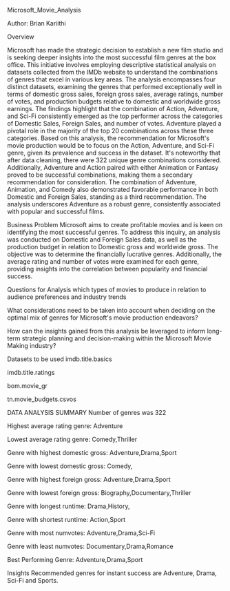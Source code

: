 Microsoft_Movie_Analysis

Author: Brian Kariithi

Overview

Microsoft has made the strategic decision to establish a new film studio and is seeking deeper insights into the most successful film genres at the box office. This initiative involves employing descriptive statistical analysis on datasets collected from the IMDb website to understand the combinations of genres that excel in various key areas. The analysis encompasses four distinct datasets, examining the genres that performed exceptionally well in terms of domestic gross sales, foreign gross sales, average ratings, number of votes, and production budgets relative to domestic and worldwide gross earnings. The findings highlight that the combination of Action, Adventure, and Sci-Fi consistently emerged as the top performer across the categories of Domestic Sales, Foreign Sales, and number of votes. Adventure played a pivotal role in the majority of the top 20 combinations across these three categories. Based on this analysis, the recommendation for Microsoft's movie production would be to focus on the Action, Adventure, and Sci-Fi genre, given its prevalence and success in the dataset. It's noteworthy that after data cleaning, there were 322 unique genre combinations considered. Additionally, Adventure and Action paired with either Animation or Fantasy proved to be successful combinations, making them a secondary recommendation for consideration. The combination of Adventure, Animation, and Comedy also demonstrated favorable performance in both Domestic and Foreign Sales, standing as a third recommendation. The analysis underscores Adventure as a robust genre, consistently associated with popular and successful films.

Business Problem
Microsoft aims to create profitable movies and is keen on identifying the most successful genres. To address this inquiry, an analysis was conducted on Domestic and Foreign Sales data, as well as the production budget in relation to Domestic gross and worldwide gross. The objective was to determine the financially lucrative genres. Additionally, the average rating and number of votes were examined for each genre, providing insights into the correlation between popularity and financial success.

Questions for Analysis
which types of movies to produce in relation to audience preferences and industry trends

What considerations need to be taken into account when deciding on the optimal mix of genres for Microsoft's movie production endeavors?

How can the insights gained from this analysis be leveraged to inform long-term strategic planning and decision-making within the Microsoft Movie Making industry?

Datasets to be used
imdb.title.basics

imdb.title.ratings

bom.movie_gr

tn.movie_budgets.csvos

DATA ANALYSIS SUMMARY
Number of genres was 322

Highest average rating genre: Adventure

Lowest average rating genre: Comedy,Thriller

Genre with highest domestic gross: Adventure,Drama,Sport

Genre with lowest domestic gross: Comedy,

Genre with highest foreign gross: Adventure,Drama,Sport

Genre with lowest foreign gross: Biography,Documentary,Thriller

Genre with longest runtime: Drama,History,

Genre with shortest runtime: Action,Sport

Genre with most numvotes: Adventure,Drama,Sci-Fi

Genre with least numvotes: Documentary,Drama,Romance

Best Performing Genre: Adventure,Drama,Sport

Insights
Recommended genres for instant success are Adventure, Drama, Sci-Fi and Sports.
